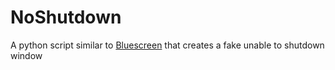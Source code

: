 # NoShutdown
A python script similar to [Bluescreen](https:/github.com/bazthedev/Bluescreen) that creates a fake unable to shutdown window
